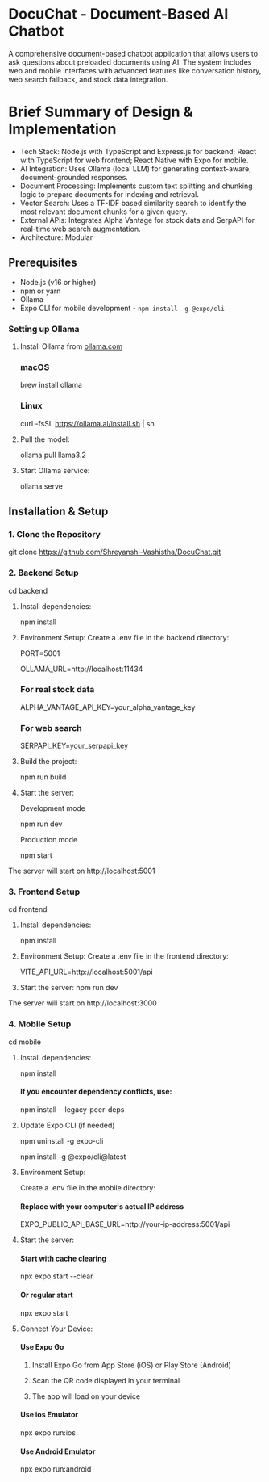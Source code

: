 # DocuChat - Document-Based AI Chatbot

A comprehensive document-based chatbot application that allows users to ask questions about preloaded documents using AI. The system includes web and mobile interfaces with advanced features like conversation history, web search fallback, and stock data integration.

# Brief Summary of Design & Implementation

- Tech Stack: Node.js with TypeScript and Express.js for backend; React with TypeScript for web frontend; React Native with Expo for mobile.
- AI Integration: Uses Ollama (local LLM) for generating context-aware, document-grounded responses.
- Document Processing: Implements custom text splitting and chunking logic to prepare documents for indexing and retrieval.
- Vector Search: Uses a TF-IDF based similarity search to identify the most relevant document chunks for a given query.
- External APIs: Integrates Alpha Vantage for stock data and SerpAPI for real-time web search augmentation.
- Architecture: Modular

## Prerequisites

- Node.js (v16 or higher)
- npm or yarn
- Ollama
- Expo CLI for mobile development - `npm install -g @expo/cli`

### Setting up Ollama

1. Install Ollama from [ollama.com](https://ollama.com/)

   ### macOS

   brew install ollama

   ### Linux

   curl -fsSL https://ollama.ai/install.sh | sh

2. Pull the model:

   ollama pull llama3.2

3. Start Ollama service:

   ollama serve

## Installation & Setup

### 1. Clone the Repository

git clone https://github.com/Shreyanshi-Vashistha/DocuChat.git

### 2. Backend Setup

cd backend

1. Install dependencies:

   npm install

2. Environment Setup:
   Create a .env file in the backend directory:

   PORT=5001

   OLLAMA_URL=http://localhost:11434

   ### For real stock data

   ALPHA_VANTAGE_API_KEY=your_alpha_vantage_key

   ### For web search

   SERPAPI_KEY=your_serpapi_key

3. Build the project:

   npm run build

4. Start the server:

   Development mode

   npm run dev

   Production mode

   npm start

The server will start on http://localhost:5001

### 3. Frontend Setup

cd frontend

1. Install dependencies:

   npm install

2. Environment Setup:
   Create a .env file in the frontend directory:

   VITE_API_URL=http://localhost:5001/api

3. Start the server:
   npm run dev

The server will start on http://localhost:3000

### 4. Mobile Setup

cd mobile

1. Install dependencies:

   npm install

   #### If you encounter dependency conflicts, use:
   
   npm install --legacy-peer-deps

2. Update Expo CLI (if needed)

   npm uninstall -g expo-cli

   npm install -g @expo/cli@latest
   
3. Environment Setup:
   
   Create a .env file in the mobile directory:

   #### Replace with your computer's actual IP address
   
   EXPO_PUBLIC_API_BASE_URL=http://your-ip-address:5001/api

4. Start the server:

   #### Start with cache clearing

   npx expo start --clear

   #### Or regular start
   
   npx expo start

5. Connect Your Device:

   #### Use Expo Go
   
   1. Install Expo Go from App Store (iOS) or Play Store (Android)
   
   2. Scan the QR code displayed in your terminal
   
   3. The app will load on your device
  
   #### Use ios Emulator

   npx expo run:ios
      
   #### Use Android Emulator
   
   npx expo run:android

